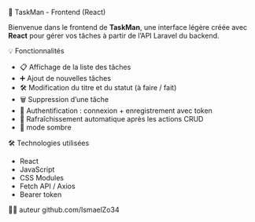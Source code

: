 🎯 TaskMan - Frontend (React)

Bienvenue dans le frontend de **TaskMan**, une interface légère créée avec **React** pour gérer vos tâches à partir de l’API Laravel du backend.

💡 Fonctionnalités

- 📋 Affichage de la liste des tâches
- ➕ Ajout de nouvelles tâches
- 🛠️ Modification du titre et du statut (à faire / fait)
- 🗑️ Suppression d’une tâche
- 🔐 Authentification : connexion + enregistrement avec token
- 🔁 Rafraîchissement automatique après les actions CRUD
- 🌙 mode sombre 


🛠 Technologies utilisées

- React
- JavaScript
- CSS Modules
- Fetch API / Axios
- Bearer token

🧑‍💼 auteur 
github.com/IsmaelZo34 

